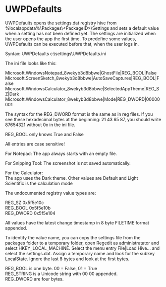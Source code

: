 # UWPDefaults

UWPDefaults opens the settings.dat registry hive from %localappdata%\Packages\\<PackageID\>\Settings and sets a default value when a setting has not been defined yet.
The settings are initialized when the user opens the app the first time. To predefine some values, UWPDefaults can be executed before that, when the user logs in.

Syntax: UWPDefaults c:\settings\UWPDefaults.ini

The ini file looks like this:

Microsoft.WindowsNotepad_8wekyb3d8bbwe|GhostFile|REG_BOOL|False
Microsoft.ScreenSketch_8wekyb3d8bbwe|AutoSaveCaptures|REG_BOOL|False
Microsoft.WindowsCalculator_8wekyb3d8bbwe|SelectedAppTheme|REG_SZ|Dark
Microsoft.WindowsCalculator_8wekyb3d8bbwe|Mode|REG_DWORD|00000001

The syntax for the REG_DWORD format is the same as in reg files.
If you see these hexadecimal bytes at the beginning: 21 43 65 87, you should write 87654321 without 0x in the ini file.

REG_BOOL only knows True and False

All entries are case sensitive!

For Notepad: The app always starts with an empty file.

For Snipping Tool: The screenshot is not saved automatically.

For the Calculator:\
 The app uses the Dark theme. Other values are Default and Light\
 Scientific is the calculation mode

The undocumented registry value types are:

REG_SZ	0x5f5e10c\
REG_BOOL	0x5f5e10b\
REG_DWORD	0x5f5e104

All values have the latest change timestamp in 8 byte FILETIME format appended.

To identify the value name, you can copy the settings file from the packages folder to a temporary folder, open Regedit as administratator and select HKEY_LOCAL_MACHINE.
Select the menu entry File|Load Hive... and select the settings.dat. Assign a temporary name and look for the subkey LocalState.
Ignore the last 8 bytes and look at the first bytes.

REG_BOOL is one byte. 00 = False, 01 = True\
REG_STRING is a Unicode string with 00 00 appended.\
REG_DWORD are four bytes.

